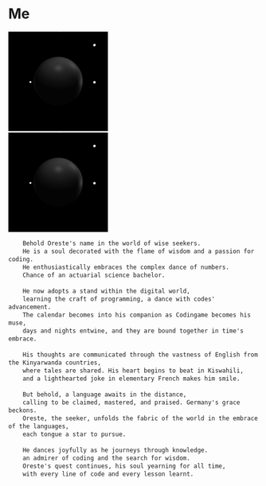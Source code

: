 # Me
<!DOCTYPE html>
<html>
	<body>
		<div style="align=center";>
		    <img src="https://github.com/tuoreste/Me/blob/main/giphy.gif" alt="image" style="width: 200px; margin-right: 50%;">
		</div>
		<div style="display: flex; justify-content: center, margin-left: 50%;">
		    <img src="https://github.com/tuoreste/Me/blob/main/giphy.gif" alt="image" style="width: 200px;">
		</div>
	</body>
</html>	

		Behold Oreste's name in the world of wise seekers.
		He is a soul decorated with the flame of wisdom and a passion for coding.
		He enthusiastically embraces the complex dance of numbers.
		Chance of an actuarial science bachelor.
	
		He now adopts a stand within the digital world,
		learning the craft of programming, a dance with codes' advancement.
		The calendar becomes into his companion as Codingame becomes his muse,
		days and nights entwine, and they are bound together in time's embrace.
	
		His thoughts are communicated through the vastness of English from the Kinyarwanda countries,
		where tales are shared. His heart begins to beat in Kiswahili,
		and a lighthearted joke in elementary French makes him smile.

		But behold, a language awaits in the distance,
		calling to be claimed, mastered, and praised. Germany's grace beckons.
		Oreste, the seeker, unfolds the fabric of the world in the embrace of the languages,
		each tongue a star to pursue.

		He dances joyfully as he journeys through knowledge.
		an admirer of coding and the search for wisdom.
		Oreste's quest continues, his soul yearning for all time,
		with every line of code and every lesson learnt.
